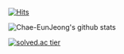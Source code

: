 [![Hits](https://hits.seeyoufarm.com/api/count/incr/badge.svg?url=https%3A%2F%2Fgithub.com%2Fgjbae1212%2Fhit-counter)](https://hits.seeyoufarm.com)                    

![Chae-EunJeong's github stats](https://github-readme-stats.vercel.app/api?username=Chae-EunJeong&show_icons=true&theme=buefy)


[![solved.ac tier](http://mazassumnida.wtf/api/generate_badge?boj=procdso)](https://solved.ac/procdso)

<!---
Chae-EunJeong/Chae-EunJeong is a ✨ special ✨ repository because its `README.md` (this file) appears on your GitHub profile.
You can click the Preview link to take a look at your changes.
--->
